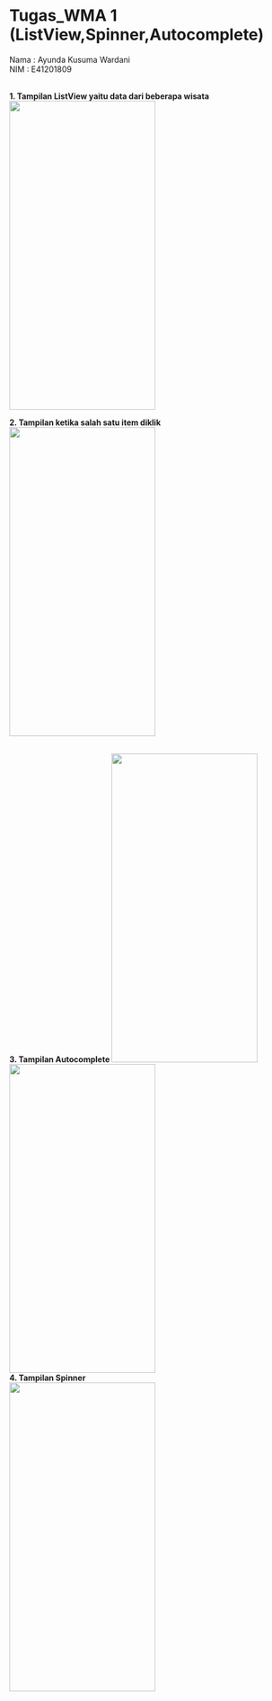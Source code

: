 # Tugas_WMA 1 (ListView,Spinner,Autocomplete)
Nama : Ayunda Kusuma Wardani<br/>
NIM  : E41201809 <br/><br/>

<b>1. Tampilan ListView yaitu data dari beberapa wisata </b><br/>
<img src="https://user-images.githubusercontent.com/47249108/135790260-01761b8c-0d14-4734-a41f-e9c0129a561d.jpg" width="260" height="550">
<br/>

<b>2. Tampilan ketika salah satu item diklik</b><br/>
<img src="https://user-images.githubusercontent.com/47249108/135790238-1b46e97c-7e00-4e19-9c7f-2d4c30206bad.jpg" width="260" height="550">

<br/>
<b>3. Tampilan Autocomplete </b>
<img src="https://user-images.githubusercontent.com/47249108/135790252-f464fe16-a99f-4f0a-8848-5508d02bc456.jpg" width="260" height="550"><img src="https://user-images.githubusercontent.com/47249108/135790263-c4f27a65-432c-44e8-b04e-3504447e1b68.jpg" width="260" height="550">
<br/>
<b>4. Tampilan Spinner</b><br/>
<img src="https://user-images.githubusercontent.com/47249108/135790245-94c80eab-c2c1-43a0-9014-334adee99882.jpg" width="260" height="550">



